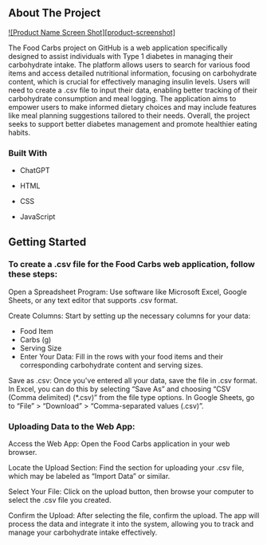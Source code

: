 <!-- ABOUT THE PROJECT -->
## About The Project

[![Product Name Screen Shot][product-screenshot]](https://mw24code.github.io/Food-Carbs/)

The Food Carbs project on GitHub is a web application specifically designed to assist individuals with Type 1 diabetes in managing their carbohydrate intake. The platform allows users to search for various food items and access detailed nutritional information, focusing on carbohydrate content, which is crucial for effectively managing insulin levels. Users will need to create a .csv file to input their data, enabling better tracking of their carbohydrate consumption and meal logging. The application aims to empower users to make informed dietary choices and may include features like meal planning suggestions tailored to their needs. Overall, the project seeks to support better diabetes management and promote healthier eating habits.

### Built With

* ChatGPT
* HTML
* CSS
* JavaScript

  <!-- GETTING STARTED -->
## Getting Started

### To create a .csv file for the Food Carbs web application, follow these steps:

Open a Spreadsheet Program: Use software like Microsoft Excel, Google Sheets, or any text editor that supports .csv format.

Create Columns: Start by setting up the necessary columns for your data:

* Food Item
* Carbs (g)
* Serving Size
* Enter Your Data: Fill in the rows with your food items and their corresponding carbohydrate content and serving sizes.

Save as .csv: Once you've entered all your data, save the file in .csv format. In Excel, you can do this by selecting “Save As” and choosing “CSV (Comma delimited) (*.csv)” from the file type options. In Google Sheets, go to “File” > “Download” > “Comma-separated values (.csv)”.

### Uploading Data to the Web App:
Access the Web App: Open the Food Carbs application in your web browser.

Locate the Upload Section: Find the section for uploading your .csv file, which may be labeled as “Import Data” or similar.

Select Your File: Click on the upload button, then browse your computer to select the .csv file you created.

Confirm the Upload: After selecting the file, confirm the upload. The app will process the data and integrate it into the system, allowing you to track and manage your carbohydrate intake effectively.
